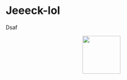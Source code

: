 # Jeeeck-lol
Dsaf
<div id="header" align="center">
  <img src="https://media1.tenor.com/m/4Q4U3pajsM4AAAAd/dsaf-spin.gif)" width="100"/>
</div>
